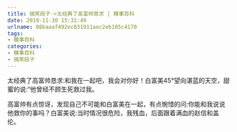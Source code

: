 ```yaml
---
title: 搞笑段子->太经典了高富帅恳求 | 糗事百科
date: 2019-11-30 15:31:49
urlname: 08baaaf492ec031911aec2eb185c4170
tags: 
- 糗事百科
categories:
- 糗事百科
- 搞笑段子
---
```

太经典了高富帅恳求:和我在一起吧，我会对你好！白富美45°望向湛蓝的天空，甜蜜的说:“他曾经不顾生死救过我。

高富帅有点惊讶，发现自己不可能和白富美在一起，有点惋惜的问:你能和我说说他救你的事吗？白富美说:当时情况很危险，我残血，后面跟着满血的赵信和盖伦。


